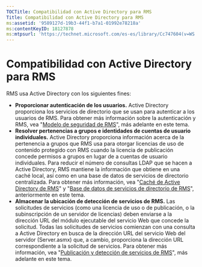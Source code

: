 ```yaml
---
TOCTitle: Compatibilidad con Active Directory para RMS
Title: Compatibilidad con Active Directory para RMS
ms:assetid: '9589127d-19b3-44f1-b7a1-01992e78218a'
ms:contentKeyID: 18127878
ms:mtpsurl: 'https://technet.microsoft.com/es-es/library/Cc747604(v=WS.10)'
---
```


Compatibilidad con Active Directory para RMS
============================================

RMS usa Active Directory con los siguientes fines:

-   **Proporcionar autenticación de los usuarios.** Active Directory proporciona los servicios de directorio que se usan para autenticar a los usuarios de RMS. Para obtener más información sobre la autenticación y RMS, vea "[Modelo de seguridad de RMS](https://technet.microsoft.com/665db831-366d-4dca-9bb3-cc2912481fe1)", más adelante en este tema.
-   **Resolver pertenencias a grupos e identidades de cuentas de usuario individuales.** Active Directory proporciona información acerca de la pertenencia a grupos que RMS usa para otorgar licencias de uso de contenido protegido con RMS cuando la licencia de publicación concede permisos a grupos en lugar de a cuentas de usuario individuales. Para reducir el número de consultas LDAP que se hacen a Active Directory, RMS mantiene la información que obtiene en una caché local, así como en una base de datos de servicios de directorio centralizada. Para obtener más información, vea "[Caché de Active Directory de RMS](https://technet.microsoft.com/c721a2eb-2fe9-4346-b426-3cc169b97265)" y "[Base de datos de servicios de directorio de RMS](https://technet.microsoft.com/6f6b8586-5d17-4a40-94a3-4dc738195301)", anteriormente en este tema.
-   **Almacenar la ubicación de detección de servicios de RMS.** Las solicitudes de servicios (como una licencia de uso o de publicación, o la subinscripción de un servidor de licencias) deben enviarse a la dirección URL del módulo ejecutable del servicio Web que concede la solicitud. Todas las solicitudes de servicios comienzan con una consulta a Active Directory en busca de la dirección URL del servicio Web del servidor (Server.asmx) que, a cambio, proporciona la dirección URL correspondiente a la solicitud de servicios. Para obtener más información, vea "[Publicación y detección de servicios de RMS](https://technet.microsoft.com/336c0d55-fd7f-4aa9-b3e6-bfd6565b1086)", más adelante en este tema.
